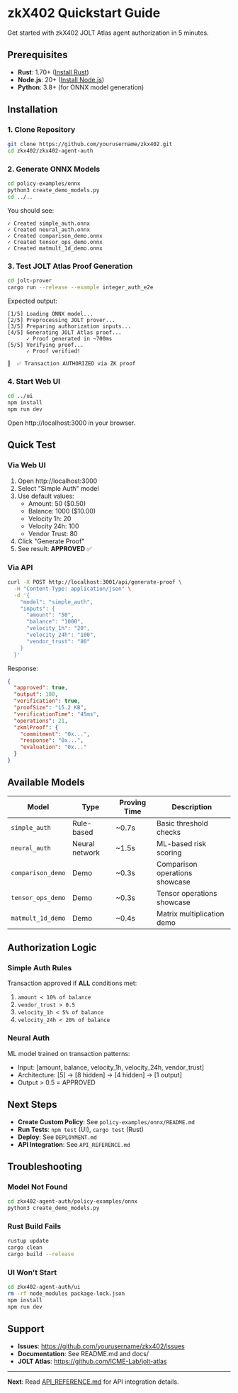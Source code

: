 # zkX402 Quickstart Guide

Get started with zkX402 JOLT Atlas agent authorization in 5 minutes.

## Prerequisites

- **Rust**: 1.70+ ([Install Rust](https://rustup.rs/))
- **Node.js**: 20+ ([Install Node.js](https://nodejs.org/))
- **Python**: 3.8+ (for ONNX model generation)

## Installation

### 1. Clone Repository

```bash
git clone https://github.com/yourusername/zkx402.git
cd zkx402/zkx402-agent-auth
```

### 2. Generate ONNX Models

```bash
cd policy-examples/onnx
python3 create_demo_models.py
cd ../..
```

You should see:
```
✓ Created simple_auth.onnx
✓ Created neural_auth.onnx
✓ Created comparison_demo.onnx
✓ Created tensor_ops_demo.onnx
✓ Created matmult_1d_demo.onnx
```

### 3. Test JOLT Atlas Proof Generation

```bash
cd jolt-prover
cargo run --release --example integer_auth_e2e
```

Expected output:
```
[1/5] Loading ONNX model...
[2/5] Preprocessing JOLT prover...
[3/5] Preparing authorization inputs...
[4/5] Generating JOLT Atlas proof...
      ✓ Proof generated in ~700ms
[5/5] Verifying proof...
      ✓ Proof verified!

║  ✅ Transaction AUTHORIZED via ZK proof
```

### 4. Start Web UI

```bash
cd ../ui
npm install
npm run dev
```

Open http://localhost:3000 in your browser.

## Quick Test

### Via Web UI

1. Open http://localhost:3000
2. Select "Simple Auth" model
3. Use default values:
   - Amount: 50 ($0.50)
   - Balance: 1000 ($10.00)
   - Velocity 1h: 20
   - Velocity 24h: 100
   - Vendor Trust: 80
4. Click "Generate Proof"
5. See result: **APPROVED** ✅

### Via API

```bash
curl -X POST http://localhost:3001/api/generate-proof \
  -H "Content-Type: application/json" \
  -d '{
    "model": "simple_auth",
    "inputs": {
      "amount": "50",
      "balance": "1000",
      "velocity_1h": "20",
      "velocity_24h": "100",
      "vendor_trust": "80"
    }
  }'
```

Response:
```json
{
  "approved": true,
  "output": 100,
  "verification": true,
  "proofSize": "15.2 KB",
  "verificationTime": "45ms",
  "operations": 21,
  "zkmlProof": {
    "commitment": "0x...",
    "response": "0x...",
    "evaluation": "0x..."
  }
}
```

## Available Models

| Model | Type | Proving Time | Description |
|-------|------|--------------|-------------|
| `simple_auth` | Rule-based | ~0.7s | Basic threshold checks |
| `neural_auth` | Neural network | ~1.5s | ML-based risk scoring |
| `comparison_demo` | Demo | ~0.3s | Comparison operations showcase |
| `tensor_ops_demo` | Demo | ~0.3s | Tensor operations showcase |
| `matmult_1d_demo` | Demo | ~0.4s | Matrix multiplication demo |

## Authorization Logic

### Simple Auth Rules

Transaction approved if **ALL** conditions met:
1. `amount < 10% of balance`
2. `vendor_trust > 0.5`
3. `velocity_1h < 5% of balance`
4. `velocity_24h < 20% of balance`

### Neural Auth

ML model trained on transaction patterns:
- Input: [amount, balance, velocity_1h, velocity_24h, vendor_trust]
- Architecture: [5] → [8 hidden] → [4 hidden] → [1 output]
- Output > 0.5 = APPROVED

## Next Steps

- **Create Custom Policy**: See `policy-examples/onnx/README.md`
- **Run Tests**: `npm test` (UI), `cargo test` (Rust)
- **Deploy**: See `DEPLOYMENT.md`
- **API Integration**: See `API_REFERENCE.md`

## Troubleshooting

### Model Not Found

```bash
cd zkx402-agent-auth/policy-examples/onnx
python3 create_demo_models.py
```

### Rust Build Fails

```bash
rustup update
cargo clean
cargo build --release
```

### UI Won't Start

```bash
cd zkx402-agent-auth/ui
rm -rf node_modules package-lock.json
npm install
npm run dev
```

## Support

- **Issues**: https://github.com/yourusername/zkx402/issues
- **Documentation**: See README.md and docs/
- **JOLT Atlas**: https://github.com/ICME-Lab/jolt-atlas

---

**Next**: Read [API_REFERENCE.md](./API_REFERENCE.md) for API integration details.
